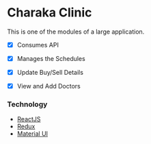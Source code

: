Charaka Clinic
================

This is one of the modules of a large application.

 - [x] Consumes API
 - [x] Manages the Schedules
 - [x] Update Buy/Sell Details
 - [x] View and Add Doctors



### Technology

 - [ReactJS][react]
 - [Redux][redux]
 - [Material UI][mui]












[react]: https://reactjs.org
[redux]: https://redux.js.org/
[mui]: https://material-ui.com